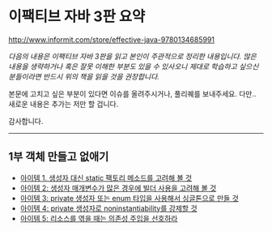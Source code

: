 # 이팩티브 자바 3판 요약

http://www.informit.com/store/effective-java-9780134685991

*다음의 내용은 이팩티브 자바 3판을 읽고 본인이 주관적으로 정리한 내용입니다. 많은 내용을 생략하거나 혹은 잘못 이해한 부분도 있을 수 있사오니 제대로 학습하고 싶으신 분들이라면 반드시 위의 책을 읽을 것을 권장합니다.*

본문에 고치고 싶은 부분이 있다면 이슈를 올려주시거나, 풀리퀘를 보내주세요. 다만.. 새로운 내용은 추가는 저만 할 겁니다.

감사합니다.

---

## 1부 객체 만들고 없애기
* [아이템 1. 생성자 대신 static 팩토리 메소드를 고려해 볼 것](item1.md)
* [아이템 2: 생성자 매개변수가 많은 경우에 빌더 사용을 고려해 볼 것](item2.md)
* [아이템 3: private 생성자 또는 enum 타입을 사용해서 싱글톤으로 만들 것](item3.md)
* [아이템 4: private 생성자로 noninstantiability를 강제할 것](item4.md)
* [아이템 5: 리소스를 엮을 때는 의존성 주입을 선호하라](item5.md)